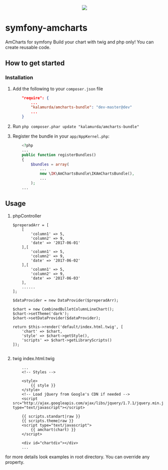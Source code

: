 <p align="center"><a href="https://www.amcharts.com/demos/combined-bullet-column-line-chart" target="_blank">
    <img src="https://www.amcharts.com/wp-content/uploads/2016/04/serial_chart.png">
</a></p>

symfony-amcharts
=============


AmCharts for symfony
Build your chart with twig and php only!
You can create reusable code.


## How to get started

### Installation

1. Add the following to your `composer.json` file

   ```json
       "require": {
           ...
           "kalamurda/amcharts-bundle": "dev-master@dev"
           ...
       }
   ```

2. Run `php composer.phar update "kalamurda/amcharts-bundle"`

3. Register the bundle in your `app/AppKernel.php`:

   ``` php
       <?php
       ...
       public function registerBundles()
       {
           $bundles = array(
               ...
               new \IK\AmChartsBundle\IKAmChartsBundle(),
               ...
           );
       ...
   ```

## Usage

1. phpController
    
    ```
    $preperadArr = [
        [
            'column1' => 5,
            'column2' => 9,
            'date' => '2017-06-01'
        ],[
            'column1' => 5,
            'column2' => 9,
            'date' => '2017-06-02'
        ],[
            'column1' => 5,
            'column2' => 9,
            'date' => '2017-06-03'
        ],
        ......
    ];
    
    $dataProvider = new DataProvider($preperadArr);
    
    $chart = new CombinedBulletColumnLineChart();
    $chart->setTheme('dark');
    $chart->setDataProvider($dataProvider);  
  
    return $this->render('default/index.html.twig', [
        'chart' => $chart,
        'style' => $chart->getStyle(),
        'scripts' => $chart->getLibraryScripts()
    ]);
        
    ```
    
2. twig index.html.twig
    ```
        ...
        <!-- Styles -->
        
        <style>
            {{ style }}
        </style>
        <!-- Load jQuery from Google's CDN if needed -->
        <script src="http://ajax.googleapis.com/ajax/libs/jquery/1.7.1/jquery.min.js" type="text/javascript"></script>
        
        {{ scripts.standart|raw }}
        {{ scripts.theme|raw }}
        <script type="text/javascript">
            {{ amchart(chart) }}
        </script>

        <div id="chartdiv"></div>
        ...
    ```
    
for more details look examples in root directory. You can override any property.


